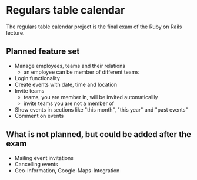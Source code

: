 # Regulars table calendar
The regulars table calendar project is the final exam of the Ruby on Rails lecture.

## Planned feature set
* Manage employees, teams and their relations
	* an employee can be member of different teams
* Login functionality
* Create events with date, time and location
* Invite teams
	* teams, you are member in, will be invited automaticallly
	* invite teams you are not a member of
* Show events in sections like "this month", "this year" and "past events"
* Comment on events

## What is not planned, but could be added after the exam
* Mailing event invitations
* Cancelling events
* Geo-Information, Google-Maps-Integration